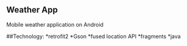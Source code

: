 ## Weather App
Mobile weather application on Android

##Technology:
*retrofit2
*Gson
*fused location API
*fragments
*java
